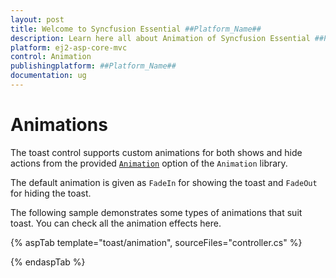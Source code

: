 ```yaml
---
layout: post
title: Welcome to Syncfusion Essential ##Platform_Name##
description: Learn here all about Animation of Syncfusion Essential ##Platform_Name## widgets based on HTML5 and jQuery.
platform: ej2-asp-core-mvc
control: Animation
publishingplatform: ##Platform_Name##
documentation: ug
---
```



# Animations

The toast control supports custom animations for both shows and hide actions from the provided [`Animation`](https://help.syncfusion.com/cr/aspnetcore-js2/Syncfusion.EJ2.Notifications.Toast.html#Syncfusion_EJ2_Notifications_Toast_Animation) option of the `Animation` library.

The default animation is given as `FadeIn` for showing the toast and `FadeOut` for hiding the toast.

The following sample demonstrates some types of animations that suit toast. You can check all the animation effects here.

{% aspTab template="toast/animation", sourceFiles="controller.cs" %}

{% endaspTab %}